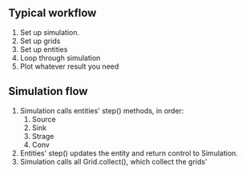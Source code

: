 ## Typical workflow
1. Set up simulation. 
2. Set up grids
3. Set up entities
4. Loop through simulation
5. Plot whatever result you need

## Simulation flow
1. Simulation calls entities' step() methods, in order: 
    1. Source
    2. Sink
    3. Strage
    4. Conv
2. Entities' step() updates the entity and return control to Simulation. 
3. Simulation calls all Grid.collect(), which collect the grids' 
